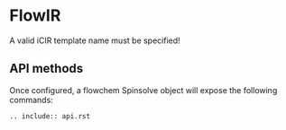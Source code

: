 # FlowIR

A valid iCIR template name must be specified!

## API methods
Once configured, a flowchem Spinsolve object will expose the following commands:

```{eval-rst}
.. include:: api.rst
```
